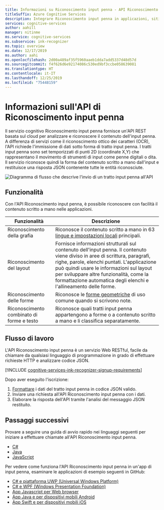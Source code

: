 ```yaml
---
title: Informazioni su Riconoscimento input penna - API Riconoscimento input penna
titleSuffix: Azure Cognitive Services
description: Integrare Riconoscimento input penna in applicazioni, siti Web, strumenti e altre soluzioni per consentire l'identificazione dei dati del tratto input penna e l'utilizzo degli stessi come input.
services: cognitive-services
author: aahill
manager: nitinme
ms.service: cognitive-services
ms.subservice: ink-recognizer
ms.topic: overview
ms.date: 12/17/2019
ms.author: aahi
ms.openlocfilehash: 2d00a489af35f5960aaeb1dda7add5337d48d57d
ms.sourcegitcommit: f4f626d6e92174086c530ed9bf3ccbe058639081
ms.translationtype: HT
ms.contentlocale: it-IT
ms.lasthandoff: 12/25/2019
ms.locfileid: "75448159"
---
```

# <a name="what-is-the-ink-recognizer-api"></a>Informazioni sull'API di Riconoscimento input penna


Il servizio cognitivo Riconoscimento input penna fornisce un'API REST basata sul cloud per analizzare e riconoscere il contenuto dell'input penna. A differenza di servizi come il riconoscimento ottico dei caratteri (OCR), l'API richiede l'immissione di dati sotto forma di tratto input penna. I tratti input penna sono set temporizzati di punti 2D (coordinate X,Y) che rappresentano il movimento di strumenti di input come penne digitali o dita. Il servizio riconosce quindi la forma del contenuto scritto a mano dall'input e restituisce una risposta JSON contenente tutte le entità riconosciute.

![Diagramma di flusso che descrive l'invio di un tratto input penna all'API](media/ink-recognizer-pen-graph.svg)

## <a name="features"></a>Funzionalità

Con l'API Riconoscimento input penna, è possibile riconoscere con facilità il contenuto scritto a mano nelle applicazioni. 

|Funzionalità  |Descrizione  |
|---------|---------|
| Riconoscimento della grafia | Riconosce il contenuto scritto a mano in 63 [lingue e impostazioni locali](language-support.md) principali. | 
| Riconoscimento del layout | Fornisce informazioni strutturali sul contenuto dell'input penna. Il contenuto viene diviso in aree di scrittura, paragrafi, righe, parole, elenchi puntati. L'applicazione può quindi usare le informazioni sul layout per sviluppare altre funzionalità, come la formattazione automatica degli elenchi e l'allineamento delle forme. |
| Riconoscimento delle forme | Riconosce le [forme geometriche](concepts/send-ink-data.md#shapes-recognized-by-the-ink-recognizer-api) di uso comune quando si scrivono note. |
| Riconoscimento combinato di forme e testo | Riconosce quali tratti input penna appartengono a forme o a contenuto scritto a mano e li classifica separatamente.|

## <a name="workflow"></a>Flusso di lavoro

L'API Riconoscimento input penna è un servizio Web RESTful, facile da chiamare da qualsiasi linguaggio di programmazione in grado di effettuare richieste HTTP e analizzare codice JSON.

[!INCLUDE [cognitive-services-ink-recognizer-signup-requirements](../../../includes/cognitive-services-ink-recognizer-signup-requirements.md)]

Dopo aver eseguito l'iscrizione:

1. [Formattare](concepts/send-ink-data.md#sending-ink-data) i dati del tratto input penna in codice JSON valido.
1. Inviare una richiesta all'API Riconoscimento input penna con i dati.
1. Elaborare la risposta dell'API tramite l'analisi del messaggio JSON restituito.

## <a name="next-steps"></a>Passaggi successivi

Provare a seguire una guida di avvio rapido nei linguaggi seguenti per iniziare a effettuare chiamate all'API Riconoscimento input penna.
* [C#](quickstarts/csharp.md)
* [Java](quickstarts/java.md)
* [JavaScript](quickstarts/javascript.md)

Per vedere come funziona l'API Riconoscimento input penna in un'app di input penna, esaminare le applicazioni di esempio seguenti in GitHub:
* [C# e piattaforma UWP (Universal Windows Platform)](https://go.microsoft.com/fwlink/?linkid=2089803)  
* [C# e WPF (Windows Presentation Foundation)](https://go.microsoft.com/fwlink/?linkid=2089804)
* [App Javascript per Web browser](https://go.microsoft.com/fwlink/?linkid=2089908)       
* [App Java e per dispositivi mobili Android](https://go.microsoft.com/fwlink/?linkid=2089906)
* [App Swift e per dispositivi mobili iOS](https://go.microsoft.com/fwlink/?linkid=2089805)
